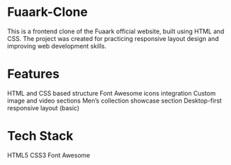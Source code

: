 # Fuaark-Clone

This is a frontend clone of the Fuaark official website, built using HTML and CSS.
The project was created for practicing responsive layout design and improving web development skills. 

# Features
HTML and CSS based structure
Font Awesome icons integration
Custom image and video sections
Men’s collection showcase section
Desktop-first responsive layout (basic)

# Tech Stack 
HTML5
CSS3
Font Awesome
